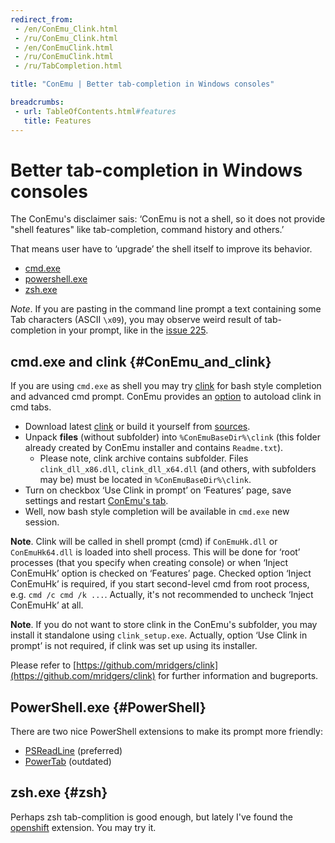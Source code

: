 ```yaml
---
redirect_from:
 - /en/ConEmu_Clink.html
 - /ru/ConEmu_Clink.html
 - /en/ConEmuClink.html
 - /ru/ConEmuClink.html
 - /ru/TabCompletion.html

title: "ConEmu | Better tab-completion in Windows consoles"

breadcrumbs:
 - url: TableOfContents.html#features
   title: Features
---
```


# Better tab-completion in Windows consoles

The ConEmu's disclaimer sais: ‘ConEmu is not a shell, so it does not provide
"shell features" like tab-completion, command history and others.’

That means user have to ‘upgrade’ the shell itself to improve its behavior.

* [cmd.exe](#ConEmu_and_clink)
* [powershell.exe](#PowerShell)
* [zsh.exe](#zsh)


*Note*. If you are pasting in the command line prompt a text
containing some Tab characters (ASCII `\x09`),
you may observe weird result of tab-completion in your prompt,
like in the [issue 225](https://github.com/Maximus5/ConEmu/issues/225).


## cmd.exe and clink  {#ConEmu_and_clink}

If you are using `cmd.exe` as shell you may try [clink](http://mridgers.github.io/clink/)
for bash style completion and advanced cmd prompt.
ConEmu provides an [option](SettingsFeatures.html) to autoload clink in cmd tabs.

* Download latest [clink](http://mridgers.github.io/clink/)
  or build it yourself from [sources](https://github.com/mridgers/clink#building-clink).
* Unpack **files** (without subfolder) into `%ConEmuBaseDir%\clink`
  (this folder already created by ConEmu installer and contains `Readme.txt`).
  * Please note, clink archive contains subfolder. Files `clink_dll_x86.dll`, `clink_dll_x64.dll`
    (and others, with subfolders may be) must be located in `%ConEmuBaseDir%\clink`.
* Turn on checkbox ‘Use Clink in prompt’ on ‘Features’ page, save settings and restart [ConEmu's tab](RestartTab.html).
* Well, now bash style completion will be available in `cmd.exe` new session.


**Note**. Clink will be called in shell prompt (cmd) if
`ConEmuHk.dll` or `ConEmuHk64.dll` is loaded into shell process.
This will be done for ‘root’ processes (that you specify when creating console)
or when ‘Inject ConEmuHk’ option is checked on ‘Features’ page.
Checked option ‘Inject ConEmuHk’ is required, if you start second-level cmd
from root process, e.g. `cmd /c cmd /k ...`.
Actually, it's not recommended to uncheck ‘Inject ConEmuHk’ at all.


**Note**. If you do not want to store clink in the ConEmu's subfolder,
you may install it standalone using `clink_setup.exe`.
Actually, option ‘Use Clink in prompt’ is not required,
if clink was set up using its installer.

Please refer to
[https://github.com/mridgers/clink](https://github.com/mridgers/clink)
for further information and bugreports.


## PowerShell.exe  {#PowerShell}

There are two nice PowerShell extensions to make its prompt more friendly:

* [PSReadLine](http://github.com/lzybkr/PSReadLine) (preferred)
* [PowerTab](http://powertab.codeplex.com/) (outdated)


## zsh.exe  {#zsh}

Perhaps zsh tab-complition is good enough, but lately I've found the
[openshift](https://blog.openshift.com/openshift-3-tab-completion-for-windows/)
extension. You may try it.
